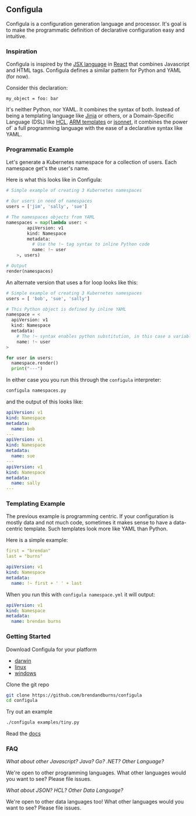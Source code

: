 ## Configula

Configula is a configuration generation language and processor. It's goal is to make the programmatic
definition of declarative configuration easy and intuitive.

### Inspiration
Configula is inspired by the [JSX language](https://reactjs.org/docs/introducing-jsx.html) in [React](https://reactjs.org) that combines Javascript and HTML tags. Configula
defines a similar pattern for Python and YAML (for now).

Consider this declaration:
```
my_object = foo: bar
```

It's neither Python, nor YAML. It combines the syntax of both. Instead of being a templating language like [Jinja](https://www.palletsprojects.com/p/jinja/) or others, or a Domain-Specific Language (DSL) like [HCL](https://www.terraform.io/docs/configuration/syntax.html), [ARM templates](https://docs.microsoft.com/en-us/azure/azure-resource-manager/templates/template-syntax) or [jsonnet](https://jsonnet.org/), it combines the power of`
a full programming language with the ease of a declarative syntax like YAML.

### Programmatic Example

Let's generate a Kubernetes namespace for a collection of users. Each namespace get's the user's name.

Here is what this looks like in Configula:

```python
# Simple example of creating 3 Kubernetes namespaces

# Our users in need of namespaces
users = ['jim', 'sally', 'sue']

# The namespaces objects from YAML
namespaces = map(lambda user: <
        apiVersion: v1
        kind: Namespace
        metadata:
          # Use the !~ tag syntax to inline Python code
          name: !~ user
    >, users)

# Output
render(namespaces)
```

An alternate version that uses a for loop looks like this:

```python
# Simple example of creating 3 Kubernetes namespaces
users = [ 'bob', 'sue', 'sally']

# This Python object is defined by inline YAML
namespace = <
  apiVersion: v1
  kind: Namespace
  metadata:
    # The !~ syntax enables python substitution, in this case a variable named `userName`
    name: !~ user
>

for user in users:
  namespace.render()
  print("---")
```

In either case you you run this through the `configula` interpreter:
```sh
configula namespaces.py
```

and the output of this looks like:

```yaml
apiVersion: v1
kind: Namespace
metadata:
  name: bob
---
apiVersion: v1
kind: Namespace
metadata:
  name: sue
---
apiVersion: v1
kind: Namespace
metadata:
  name: sally
---
```

### Templating Example
The previous example is programming centric. If your configuration is mostly data and not much code, sometimes it makes
sense to have a data-centric template. Such templates look more like YAML than Python.

Here is a simple example:

```yaml
first = "brendan"
last = "burns"

apiVersion: v1
kind: Namespace
metadata:
  name: !~ first + ' ' + last
```

When you run this with `configula namespace.yml` it will output:

```yaml
apiVersion: v1
kind: Namespace
metadata:
  name: brendan burns
```


### Getting Started
Download Configula for your platform
* [darwin](https://github.com/brendandburns/configula/releases/download/0.0.2/darwin.tgz)
* [linux](https://github.com/brendandburns/configula/releases/download/0.0.2/linux.tgz)
* [windows](https://github.com/brendandburns/configula/releases/download/0.0.2/windows.zip)

Clone the git repo
```sh
git clone https://github.com/brendandburns/configula
cd configula
```

Try out an example

```sh
./configula examples/tiny.py
```

Read the [docs](https://github.com/brendandburns/configula/tree/master/docs)

### FAQ
*What about other Javascript? Java? Go? .NET? Other Language?*

We're open to other programming languages. What other languages would you want to see? Please file issues.

*What about JSON? HCL? Other Data Language?*

We're open to other data languages too! What other languages would you want to see? Please file issues.


